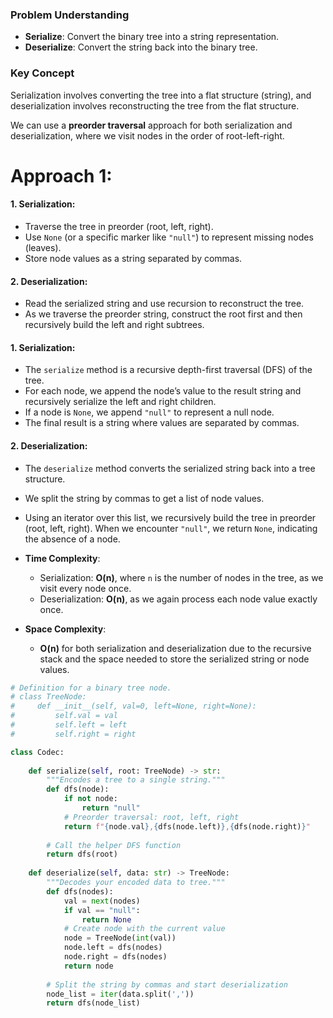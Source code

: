 ### Problem Understanding

- **Serialize**: Convert the binary tree into a string representation.
- **Deserialize**: Convert the string back into the binary tree.

### Key Concept

Serialization involves converting the tree into a flat structure (string), and deserialization involves reconstructing the tree from the flat structure.

We can use a **preorder traversal** approach for both serialization and deserialization, where we visit nodes in the order of root-left-right.
# Approach 1:

#### 1. **Serialization**:

- Traverse the tree in preorder (root, left, right).
- Use `None` (or a specific marker like `"null"`) to represent missing nodes (leaves).
- Store node values as a string separated by commas.

#### 2. **Deserialization**:

- Read the serialized string and use recursion to reconstruct the tree.
- As we traverse the preorder string, construct the root first and then recursively build the left and right subtrees.


#### 1. **Serialization**:

- The `serialize` method is a recursive depth-first traversal (DFS) of the tree.
- For each node, we append the node’s value to the result string and recursively serialize the left and right children.
- If a node is `None`, we append `"null"` to represent a null node.
- The final result is a string where values are separated by commas.

#### 2. **Deserialization**:

- The `deserialize` method converts the serialized string back into a tree structure.
- We split the string by commas to get a list of node values.
- Using an iterator over this list, we recursively build the tree in preorder (root, left, right). When we encounter `"null"`, we return `None`, indicating the absence of a node.


- **Time Complexity**:
    - Serialization: **O(n)**, where `n` is the number of nodes in the tree, as we visit every node once.
    - Deserialization: **O(n)**, as we again process each node value exactly once.
- **Space Complexity**:
    - **O(n)** for both serialization and deserialization due to the recursive stack and the space needed to store the serialized string or node values.

```python
# Definition for a binary tree node.
# class TreeNode:
#     def __init__(self, val=0, left=None, right=None):
#         self.val = val
#         self.left = left
#         self.right = right

class Codec:
    
    def serialize(self, root: TreeNode) -> str:
        """Encodes a tree to a single string."""
        def dfs(node):
            if not node:
                return "null"
            # Preorder traversal: root, left, right
            return f"{node.val},{dfs(node.left)},{dfs(node.right)}"
        
        # Call the helper DFS function
        return dfs(root)
    
    def deserialize(self, data: str) -> TreeNode:
        """Decodes your encoded data to tree."""
        def dfs(nodes):
            val = next(nodes)
            if val == "null":
                return None
            # Create node with the current value
            node = TreeNode(int(val))
            node.left = dfs(nodes)
            node.right = dfs(nodes)
            return node
        
        # Split the string by commas and start deserialization
        node_list = iter(data.split(','))
        return dfs(node_list)



```